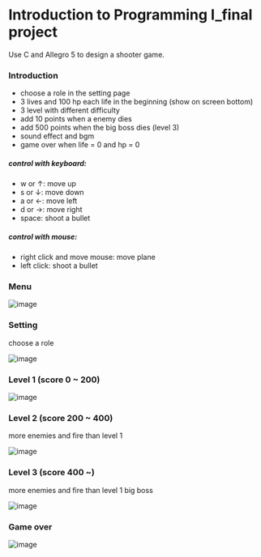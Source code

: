 # Introduction to Programming I_final project
Use C and Allegro 5 to design a shooter game.

### Introduction
* choose a role in the setting page
* 3 lives and 100 hp each life in the beginning (show on screen bottom)
* 3 level with different difficulty
* add 10 points when a enemy dies
* add 500 points when the big boss dies (level 3)
* sound effect and bgm
* game over when life = 0 and hp = 0

##### control with keyboard: 
* w or ↑: move up
* s or ↓: move down
* a or ←: move left
* d or →: move right
* space: shoot a bullet

##### control with mouse:
* right click and move mouse: move plane
* left click: shoot a bullet

### Menu
![image](https://user-images.githubusercontent.com/56674338/112602096-3902a500-8e4e-11eb-8e1a-9fd563fd8881.png)

### Setting
choose a role

![image](https://user-images.githubusercontent.com/56674338/112602251-64858f80-8e4e-11eb-8b85-b0e8d22c154b.png)

### Level 1 (score 0 ~ 200)

![image](https://user-images.githubusercontent.com/56674338/112602379-8bdc5c80-8e4e-11eb-89d6-48d0734af1c8.png)

### Level 2 (score 200 ~ 400)
more enemies and fire than level 1

![image](https://user-images.githubusercontent.com/56674338/112602434-a282b380-8e4e-11eb-8c63-65a9c6326cdd.png)

### Level 3 (score 400 ~)
more enemies and fire than level 1
big boss

![image](https://user-images.githubusercontent.com/56674338/112602524-c1814580-8e4e-11eb-91cf-978886d610c4.png)

### Game over
![image](https://user-images.githubusercontent.com/56674338/112602561-d231bb80-8e4e-11eb-8f02-0b9b6dfb301a.png)
